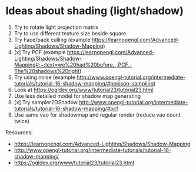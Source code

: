 # Ideas about shading (light/shadow)

1. Try to rotate light projection matrix
2. Try to use different texture size beside square
3. Try Face/back culling (example https://learnopengl.com/Advanced-Lighting/Shadows/Shadow-Mapping)
4. [x] Try PCF (example https://learnopengl.com/Advanced-Lighting/Shadows/Shadow-Mapping#:~:text=we%20had%20before.-,PCF,-The%20shadows%20right)
5. Try using noise (example http://www.opengl-tutorial.org/intermediate-tutorials/tutorial-16-shadow-mapping/#poisson-sampling)
6. Look at https://ogldev.org/www/tutorial23/tutorial23.html
7. Use less detailed model for shadow map generating
8. [x] Try sampler2DShadow http://www.opengl-tutorial.org/intermediate-tutorials/tutorial-16-shadow-mapping/#pcf
9. Use same vao for shadowmap and regular render (reduce vao count twice)

Resources:

- https://learnopengl.com/Advanced-Lighting/Shadows/Shadow-Mapping
- http://www.opengl-tutorial.org/intermediate-tutorials/tutorial-16-shadow-mapping/
- https://ogldev.org/www/tutorial23/tutorial23.html
